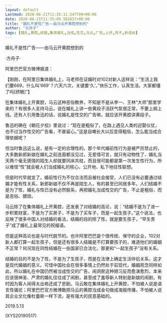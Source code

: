 ```yaml
---
layout: default
Lastmod: 2020-06-21T11:35:11.547799+00:00
date: 2020-06-21T11:35:09.582837+00:00
title: "婚礼不是性广告——由马云开黄腔想到的"
author: "方舟子"
tags: [婚礼,黄腔,结婚,集体婚礼,当成,性交,马云,广告,上开,孩子,新语丝]
---
```


婚礼不是性广告——由马云开黄腔想到的

·方舟子·

阿里巴巴官方微博报道：

【刚刚，在阿里日集体婚礼上，马老师在证婚时对102对新人这样说：“生活上我们要669，什么叫‘669’？六天六次，关键要‘久’。”快乐工作，认真生活。大家都懂了吗[挤眼]”】

在集体婚礼上开黄腔，马云这种恶俗教养，不知是不是从李一、王林“大师”那里学来的？有很多人支持马云，说在婚礼上讲一些黄段子活跃气氛很正常，不要上纲上线。还有人引用鲁迅的话，说婚礼是性交的广告嘛，就应该开黄腔讲黄段子。

鲁迅的确在《朝花夕拾》里说过：“现在是粗俗了，在路上遇见人类的迎娶仪仗，也不过当作性交的广告看，不甚留心。”这是自嘲长大以后变得粗俗，怎么能当成合理依据呢？

但当时鲁迅这么说，是有一定的合理性的。那个年代婚前性行为是被严厉禁止的，大多数新郎新娘在婚礼之前连面都没见过，无爱情可言，就只有动物性了，婚礼当天两个毫无感情的陌生人却就要同床共枕，而且很可能都是第一次发生性行为，所以难怪“性”就会被人们当成婚礼的核心，公开地、私下地往性联想。

但是时代早就变了。婚前性行为不仅合法而且被社会接受，人们已没有必要通过结婚才能有性关系，新郎新娘不仅不再是陌生人，有的甚至已同居多年。人们结婚不是为了性，婚礼与性已没有必然联系，再把婚礼当成性交的广告，不止是粗俗，而是恶俗、猥琐。

马云除了在集体婚礼上开黄腔，还发表了对结婚的高论，说：“结婚不是为了进一步积累财富，不是为了买房子，不是为了买车子，而是一起生孩子。”这个说法，也反映了很多中国人对结婚的看法，结婚的目的除了性，就是要生孩子，“早生贵子”成了婚礼上最常见的祝福语。

但是这种高论也是与时代脱节的。也许阿里巴巴是个很传统、保守的企业，102对新人都打算一起生孩子，但是还有很多人结婚是不打算要孩子的，难道他们的婚姻不正常？何况现在同性结婚在一些国家已合法化，那更和“一起生孩子”没有关系。

结婚的目的不是为了性，不是为了生孩子，而是在法律上确定生活伴侣关系，这才是现代婚姻的意义。可惜中国社会在很多事情上仍然处于前现代，婚姻观念同样如此，所以婚礼在中国仍然被当成性交的广告，闹洞房这种陋习反而愈演愈烈，本来应该很神圣、严肃的婚礼往往成了闹剧，甚至成了羞辱新人特别是新娘的闹剧，有时因为客人闹得太出格还成了悲剧。马云敢在集体婚礼上开黄腔，不怕被人说是语言性骚扰；阿里巴巴官方微博敢把马云的黄腔当成金句做成海报传播，不怕被人说其企业文化像杜蕾斯一样下流，是有强大的民意基础的。

2019.5.13

(XYS20190517)

